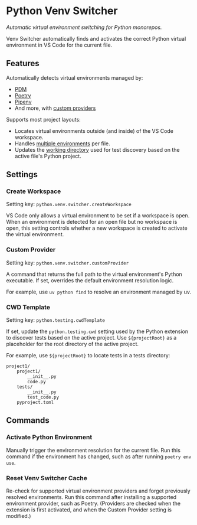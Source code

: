 # Python Venv Switcher

*Automatic virtual environment switching for Python monorepos.*

Venv Switcher automatically finds and activates the correct Python virtual environment in VS Code for the current file.

## Features

Automatically detects virtual environments managed by:

* [PDM](https://pdm-project.org/)
* [Poetry](https://python-poetry.org)
* [Pipenv](https://pipenv.pypa.io/)
* And more, with [custom providers](#custom-provider)

Supports most project layouts:

* Locates virtual environments outside (and inside) of the VS Code workspace.<br />
* Handles [multiple environments](#activate-python-environment) per file.<br />
* Updates the [working directory](#cwd-template) used for test discovery based on the active file's Python project.

## Settings

### Create Workspace

Setting key: `python.venv.switcher.createWorkspace`

VS Code only allows a virtual environment to be set if a workspace is open.
When an environment is detected for an open file but no workspace is open,
this setting controls whether a new workspace is created to activate the virtual environment.

### Custom Provider

Setting key: `python.venv.switcher.customProvider`

A command that returns the full path to the virtual environment's Python executable.
If set, overrides the default environment resolution logic.

For example, use `uv python find` to resolve an environment managed by uv.

### CWD Template

Setting key: `python.testing.cwdTemplate`
  
If set, update the `python.testing.cwd` setting used by the Python extension to discover tests based on the active project.
Use `${projectRoot}` as a placeholder for the root directory of the active project.

For example, use `${projectRoot}` to locate tests in a tests directory:

```
project1/
    project1/
        __init__.py
        code.py
    tests/
        __init__.py
        test_code.py
    pyproject.toml
```

## Commands

### Activate Python Environment

Manually trigger the environment resolution for the current file.
Run this command if the environment has changed, such as after running `poetry env use`.

### Reset Venv Switcher Cache

Re-check for supported virtual environment providers and forget previously resolved environments.
Run this command after installing a supported environment provider, such as Poetry.
(Providers are checked when the extension is first activated, and when the Custom Provider setting is modified.)
